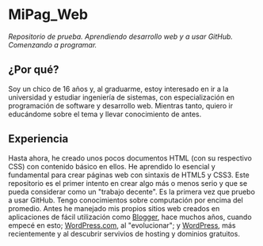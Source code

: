 # MiPag_Web
*Repositorio de prueba. Aprendiendo desarrollo web y a usar GitHub. Comenzando a programar.*

## ¿Por qué?
Soy un chico de 16 años y, al graduarme, estoy interesado en ir a la universidad y estudiar ingeniería de sistemas, con especialización en programación de software y desarrollo web. Mientras tanto, quiero ir educándome sobre el tema y llevar conocimiento de antes.

## Experiencia
Hasta ahora, he creado unos pocos documentos HTML (con su respectivo CSS) con contenido básico en ellos. He aprendido lo esencial y fundamental para crear páginas web con sintaxis de HTML5 y CSS3. Este repositorio es el primer intento en crear algo más o menos serio y que se pueda considerar como un "trabajo decente". Es la primera vez que pruebo a usar GitHub. Tengo conocimientos sobre computación por encima del promedio. Antes he manejado mis propios sitios web creados en aplicaciones de fácil utilización como [Blogger](https://www.blogger.com/), hace muchos años, cuando empecé en esto; [WordPress.com](https://es.wordpress.com/), al "evolucionar"; y [WordPress](https://wordpress.org/), más recientemente y al descubrir servivios de hosting y dominios gratuitos.
